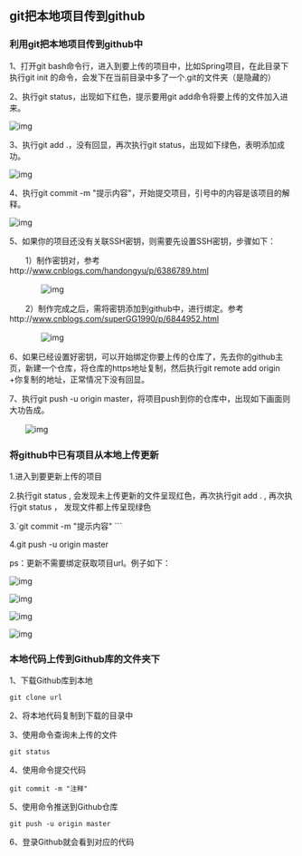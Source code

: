## git把本地项目传到github

### **利用git把本地项目传到github中**

1、打开git bash命令行，进入到要上传的项目中，比如Spring项目，在此目录下执行git init 的命令，会发下在当前目录中多了一个.git的文件夹（是隐藏的）

2、执行git status，出现如下红色，提示要用git add命令将要上传的文件加入进来。

![img](https://images2017.cnblogs.com/blog/1170065/201709/1170065-20170928142014747-393539189.png)

3、执行git add .，没有回显，再次执行git status，出现如下绿色，表明添加成功。

![img](https://images2017.cnblogs.com/blog/1170065/201709/1170065-20170928142320747-1499055252.png)

4、执行git commit -m "提示内容"，开始提交项目，引号中的内容是该项目的解释。

![img](https://images2017.cnblogs.com/blog/1170065/201709/1170065-20170928142354762-2106042415.png)

5、如果你的项目还没有关联SSH密钥，则需要先设置SSH密钥，步骤如下：

　　1）制作密钥对，参考http://www.cnblogs.com/handongyu/p/6386789.html

　　　　![img](https://images2017.cnblogs.com/blog/1170065/201709/1170065-20170928142803872-1759807225.png)

　　2）制作完成之后，需将密钥添加到github中，进行绑定。参考http://www.cnblogs.com/superGG1990/p/6844952.html

　　　　![img](https://images2017.cnblogs.com/blog/1170065/201709/1170065-20170928143100325-450500734.png)

6、如果已经设置好密钥，可以开始绑定你要上传的仓库了，先去你的github主页，新建一个仓库，将仓库的https地址复制，然后执行git remote add origin +你复制的地址，正常情况下没有回显。

7、执行git push -u origin master，将项目push到你的仓库中，出现如下画面则大功告成。

　　![img](https://images2017.cnblogs.com/blog/1170065/201709/1170065-20170928144040606-143165987.png)

 

 

### **将github中已有项目从本地上传更新**

1.进入到要更新上传的项目

2.执行git status , 会发现未上传更新的文件呈现红色，再次执行git add . , 再次执行git status ， 发现文件都上传呈现绿色

3.`git commit -m "提示内容" ```

4.git push -u origin master 

ps：更新不需要绑定获取项目url。例子如下：

![img](https://images2017.cnblogs.com/blog/1170065/201710/1170065-20171027110950461-601748295.png)

![img](https://images2017.cnblogs.com/blog/1170065/201710/1170065-20171027111014351-428996145.png)

![img](https://images2017.cnblogs.com/blog/1170065/201710/1170065-20171027111033023-946521494.png)

![img](https://images2017.cnblogs.com/blog/1170065/201710/1170065-20171027111050586-166175500.png)

###  本地代码上传到Github库的文件夹下

1、下载Github库到本地

```shell
git clone url
```

2、将本地代码复制到下载的目录中

3、使用命令查询未上传的文件

```shell
git status
```

4、使用命令提交代码

```shell
git commit -m "注释"
```

5、使用命令推送到Github仓库

```shell
git push -u origin master
```

6、登录Github就会看到对应的代码

